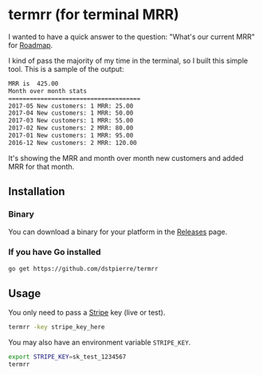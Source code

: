# termrr (for terminal MRR)

I wanted to have a quick answer to the question: "What's our current MRR" for [Roadmap](https://roadmap.space).

I kind of pass the majority of my time in the terminal, so I built this simple tool. This is a sample of the output:

```bash
MRR is  425.00
Month over month stats
=====================================
2017-05 New customers: 1 MRR: 25.00
2017-04 New customers: 1 MRR: 50.00
2017-03 New customers: 1 MRR: 55.00
2017-02 New customers: 2 MRR: 80.00
2017-01 New customers: 1 MRR: 95.00
2016-12 New customers: 2 MRR: 120.00
```

It's showing the MRR and month over month new customers and added MRR for that month.

## Installation

### Binary
You can download a binary for your platform in the [Releases](https://github.com/dstpierre/termrr/releases) page.

### If you have Go installed

```bash
go get https://github.com/dstpierre/termrr
```

## Usage

You only need to pass a [Stripe](https://stripe.com) key (live or test).

```bash
termrr -key stripe_key_here
```

You may also have an environment variable `STRIPE_KEY`.

```bash
export STRIPE_KEY=sk_test_1234567
termrr
```